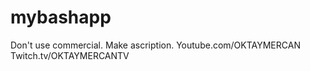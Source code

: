 # mybashapp
Don't use commercial.
Make ascription.
Youtube.com/OKTAYMERCAN
Twitch.tv/OKTAYMERCANTV


